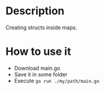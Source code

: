 # Description

Creating structs inside maps.

# How to use it

* Download main.go
* Save it in some folder
* Execute `go run ./my/path/main.go`